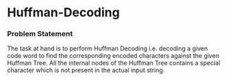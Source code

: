 # Huffman-Decoding
### Problem Statement

The task at hand is to perform Huffman Decoding i.e. decoding a given code word to find the corresponding encoded characters against the given Huffman Tree. All the internal nodes of the Huffman Tree contains a special character which is not present in the actual input string.

